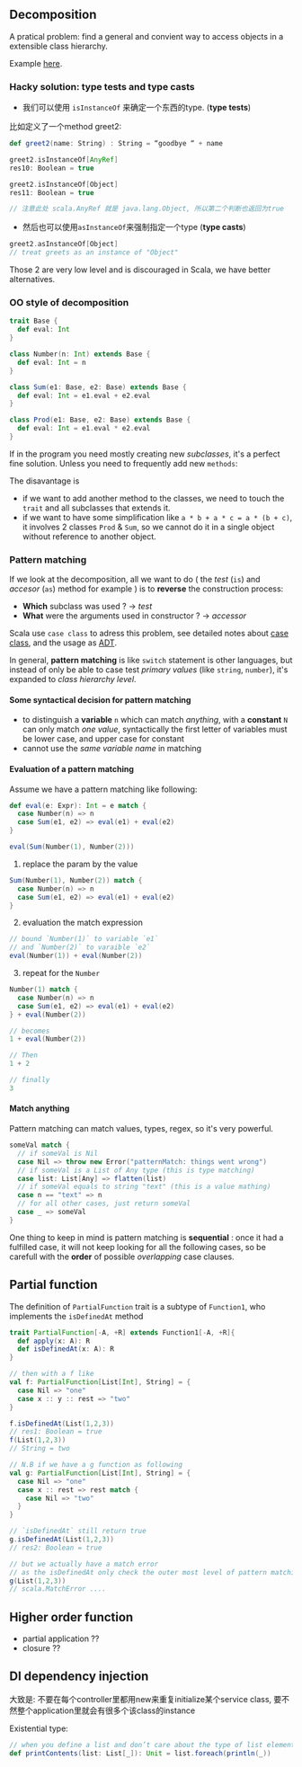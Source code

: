 ## Decomposition

A pratical problem: find a general and convient way to access objects in a extensible class hierarchy.

Example [here](../src/main/scala/week4/).

### Hacky solution: type tests and type casts

- 我们可以使用 `isInstanceOf` 来确定一个东西的type. (**type tests**)

比如定义了一个method greet2:

```scala
def greet2(name: String) : String = “goodbye “ + name

greet2.isInstanceOf[AnyRef]
res10: Boolean = true

greet2.isInstanceOf[Object]
res11: Boolean = true

// 注意此处 scala.AnyRef 就是 java.lang.Object, 所以第二个判断也返回为true
```

- 然后也可以使用`asInstanceOf`来强制指定一个type (**type casts**)

```scala
greet2.asInstanceOf[Object]
// treat greets as an instance of "Object"
```

Those 2 are very low level and is discouraged in Scala, we have better alternatives.

### OO style of decomposition

```scala
trait Base {
  def eval: Int
}

class Number(n: Int) extends Base {
  def eval: Int = n
}

class Sum(e1: Base, e2: Base) extends Base {
  def eval: Int = e1.eval + e2.eval
}

class Prod(e1: Base, e2: Base) extends Base {
  def eval: Int = e1.eval * e2.eval
}
```

If in the program you need mostly creating new *subclasses*, it's a perfect fine solution. Unless you need to frequently add new `methods`: 

The disavantage is
- if we want to add another method to the classes, we need to touch the `trait` and all subclasses that extends it.
- if we want to have some simplification like `a * b + a * c = a * (b + c)`, it involves 2 classes `Prod` & `Sum`, so we cannot do it in a single object without reference to another object.

### Pattern matching

If we look at the decomposition, all we want to do ( the *test* (`is`) and *accesor* (`as`) method for example ) is to **reverse** the construction process:
- **Which** subclass was used ? -> *test*
- **What** were the arguments used in constructor ? -> *accessor*

Scala use `case class` to adress this problem, see detailed notes about [case class](class-and-object.md#case-class), and the usage as [ADT](types.md#ADT).

In general, **pattern matching** is like `switch` statement is other languages, but instead of only be able to case test *primary values* (like `string`, `number`), it's expanded to *class hierarchy level*.

#### Some syntactical decision for pattern matching
- to distinguish a **variable** `n` which can match *anything*, with a **constant** `N` can only match *one value*, syntactically the first letter of variables must be lower case, and upper case for constant
- cannot use the *same variable name* in matching

#### Evaluation of a pattern matching
Assume we have a pattern matching like following:

```scala
def eval(e: Expr): Int = e match {
  case Number(n) => n
  case Sum(e1, e2) => eval(e1) + eval(e2)
}

eval(Sum(Number(1), Number(2)))
```

1. replace the param by the value

```scala
Sum(Number(1), Number(2)) match {
  case Number(n) => n
  case Sum(e1, e2) => eval(e1) + eval(e2)
}
```

2. evaluation the match expression

```scala
// bound `Number(1)` to variable `e1`
// and `Number(2)` to varaible `e2`
eval(Number(1)) + eval(Number(2))
```

3. repeat for the `Number`

```scala
Number(1) match {
  case Number(n) => n
  case Sum(e1, e2) => eval(e1) + eval(e2)
} + eval(Number(2))

// becomes
1 + eval(Number(2))

// Then
1 + 2

// finally
3
```

#### Match anything
Pattern matching can match values, types, regex, so it's very powerful.

```scala
someVal match {
  // if someVal is Nil
  case Nil => throw new Error("patternMatch: things went wrong")
  // if someVal is a List of Any type (this is type matching)
  case list: List[Any] => flatten(list)
  // if someVal equals to string "text" (this is a value mathing)
  case n == "text" => n
  // for all other cases, just return someVal
  case _ => someVal
}
```

One thing to keep in mind is pattern matching is **sequential** : once it had a fulfilled case, it will not keep looking for all the following cases, so be carefull with the **order** of possible *overlapping* case clauses.

## Partial function

The definition of `PartialFunction` trait is a subtype of `Function1`, who implements the `isDefinedAt` method

```scala
trait PartialFunction[-A, +R] extends Function1[-A, +R]{
  def apply(x: A): R
  def isDefinedAt(x: A): R
}

// then with a f like
val f: PartialFunction[List[Int], String] = {
  case Nil => "one"
  case x :: y :: rest => "two"
}

f.isDefinedAt(List(1,2,3))
// res1: Boolean = true
f(List(1,2,3))
// String = two

// N.B if we have a g function as following
val g: PartialFunction[List[Int], String] = {
  case Nil => "one"
  case x :: rest => rest match {
    case Nil => "two"
  }
}

// `isDefinedAt` still return true
g.isDefinedAt(List(1,2,3))
// res2: Boolean = true

// but we actually have a match error
// as the isDefinedAt only check the outer most level of pattern matching
g(List(1,2,3))
// scala.MatchError ....
```

## Higher order function
- partial application ??
- closure ??


## DI dependency injection


大致是: 不要在每个controller里都用new来重复initialize某个service class, 要不然整个application里就会有很多个该class的instance

Existential type:

```scala
// when you define a list and don’t care about the type of list elements
def printContents(list: List[_]): Unit = list.foreach(println(_))
```


